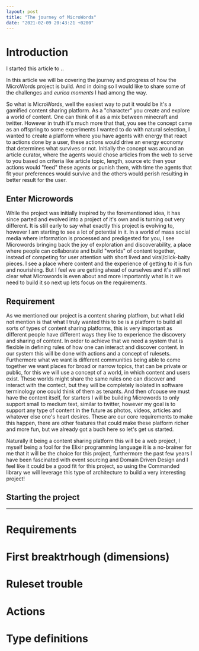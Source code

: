 ```yaml
---
layout: post
title: "The journey of MicroWords"
date: "2021-02-09 20:43:21 +0200"
---
```


# Introduction

I started this article to ..

In this article we will be covering the journey and progress of how the MicroWords project is build. And in doing so I would like to share some of the challenges and *eurica moments* I had among the way. 

So what is MicroWords, well the easiest way to put it would be it's a gamified content sharing platform. As a "character" you create and explore a world of content. One can think of it as a mix between minecraft and twitter. However in truth it's much more that that, you see the concept came as an offspring to some experiments I wanted to do with natural selection, I wanted to create a platform where you have agents with energy that react to actions done by a user, these actions would drive an energy economy that determines what survives or not.
Initially the concept was around an article curator, where the agents would chose articles from the web to serve to you based on criteria like article topic, length, source etc then your actions would "feed" these agents or punish them, with time the agents that fit your preferences would survive and the others would perish resulting in better result for the user.

## Enter Microwords

While the project was initially inspired by the forementioned idea, it has since parted and evolved into a project of it's own and is turning out very different. It is still early to say what exactly this project is evolving to, however I am starting to see a lot of potential in it. In a world of mass social media where information is processed and predigested for you, I see Microwords bringing back the joy of exploration and discoverability, a place
where people can collaborate and build "worlds" of content together, instead of competing for user attention with short lived and viral/click-baity pieces. I see a place where content and the experience of getting to it is fun and nourishing.
But I feel we are getting ahead of ourselves and it's still not clear what Microwords is even about and more importantly what is it we need to build it so next up lets focus on the requirements.

## Requirement

As we mentioned our project is a content sharing platfrom, but what I did not mention is that what I truly wanted this to be is a platform to build all sorts of types of content sharing platforms, this is very important as different people have different ways they like to experience the discovery and sharing of content. In order to achieve that we need a system that is flexible in defining rules of how one can interact and discover content. In our system this will be done with actions and a concept of rulesets. Furthermore what we want is different communities being able to come together we want places for broad or narrow topics, that can be private or public, for this we will use a concept of a world, in which content and users exist. These worlds might share the same rules one can discover and interact with the contect, but they will be completely isolated in software terminology one could think of them as tenants. And then ofcouse we must have the content itself, for starters I will be building Microwords to only support small to medium text, similar to twitter, however my goal is to support any type of content in the future as photos, videos, articles and whatever else one's heart desires.
These are our core requirements to make this happen, there are other features that could make these platform richer and more fun, but we already got a buch here so let's get us started.

Naturally it being a content sharing platform this will be a web project, I myself being a fool for the Elixir programming language it is a no-brainer for me that it will be the choice for this project, furthermore the past few years I have been fascinated with event sourcing and Domain Driven Design and I feel like it could be a good fit for this project, so using the Commanded library we will leverage this type of architecture to build a very interesting project!

## Starting the project







---------------------

# Requirements

# First breaktrhough (dimensions)

# Ruleset trouble

# Actions

# Type definitions


